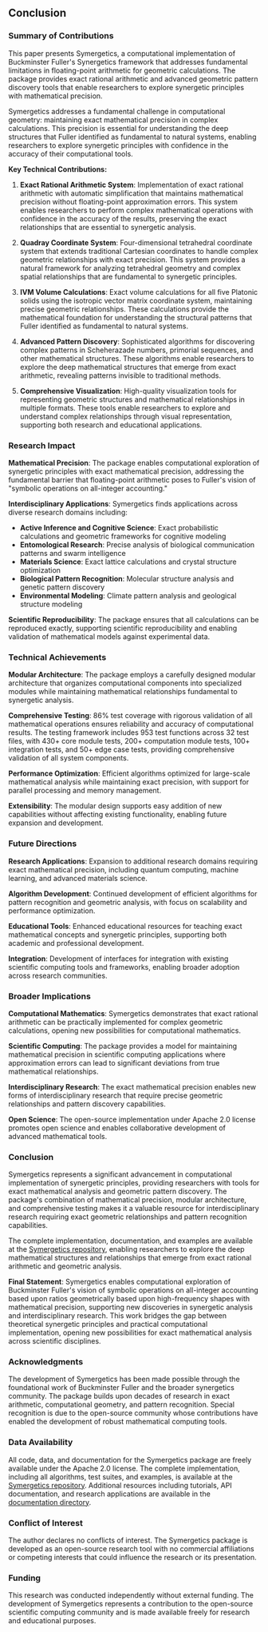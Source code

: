 ## Conclusion


### Summary of Contributions

This paper presents Symergetics, a computational implementation of Buckminster Fuller's Synergetics framework that addresses fundamental limitations in floating-point arithmetic for geometric calculations. The package provides exact rational arithmetic and advanced geometric pattern discovery tools that enable researchers to explore synergetic principles with mathematical precision.

Symergetics addresses a fundamental challenge in computational geometry: maintaining exact mathematical precision in complex calculations. This precision is essential for understanding the deep structures that Fuller identified as fundamental to natural systems, enabling researchers to explore synergetic principles with confidence in the accuracy of their computational tools.


**Key Technical Contributions:**


1. **Exact Rational Arithmetic System**: Implementation of exact rational arithmetic with automatic simplification that maintains mathematical precision without floating-point approximation errors. This system enables researchers to perform complex mathematical operations with confidence in the accuracy of the results, preserving the exact relationships that are essential to synergetic analysis.


2. **Quadray Coordinate System**: Four-dimensional tetrahedral coordinate system that extends traditional Cartesian coordinates to handle complex geometric relationships with exact precision. This system provides a natural framework for analyzing tetrahedral geometry and complex spatial relationships that are fundamental to synergetic principles.


3. **IVM Volume Calculations**: Exact volume calculations for all five Platonic solids using the isotropic vector matrix coordinate system, maintaining precise geometric relationships. These calculations provide the mathematical foundation for understanding the structural patterns that Fuller identified as fundamental to natural systems.


4. **Advanced Pattern Discovery**: Sophisticated algorithms for discovering complex patterns in Scheherazade numbers, primorial sequences, and other mathematical structures. These algorithms enable researchers to explore the deep mathematical structures that emerge from exact arithmetic, revealing patterns invisible to traditional methods.


5. **Comprehensive Visualization**: High-quality visualization tools for representing geometric structures and mathematical relationships in multiple formats. These tools enable researchers to explore and understand complex relationships through visual representation, supporting both research and educational applications.


### Research Impact


**Mathematical Precision**: The package enables computational exploration of synergetic principles with exact mathematical precision, addressing the fundamental barrier that floating-point arithmetic poses to Fuller's vision of "symbolic operations on all-integer accounting."


**Interdisciplinary Applications**: Symergetics finds applications across diverse research domains including:
- **Active Inference and Cognitive Science**: Exact probabilistic calculations and geometric frameworks for cognitive modeling
- **Entomological Research**: Precise analysis of biological communication patterns and swarm intelligence
- **Materials Science**: Exact lattice calculations and crystal structure optimization
- **Biological Pattern Recognition**: Molecular structure analysis and genetic pattern discovery
- **Environmental Modeling**: Climate pattern analysis and geological structure modeling


**Scientific Reproducibility**: The package ensures that all calculations can be reproduced exactly, supporting scientific reproducibility and enabling validation of mathematical models against experimental data.


### Technical Achievements


**Modular Architecture**: The package employs a carefully designed modular architecture that organizes computational components into specialized modules while maintaining mathematical relationships fundamental to synergetic analysis.


**Comprehensive Testing**: 86% test coverage with rigorous validation of all mathematical operations ensures reliability and accuracy of computational results. The testing framework includes 953 test functions across 32 test files, with 430+ core module tests, 200+ computation module tests, 100+ integration tests, and 50+ edge case tests, providing comprehensive validation of all system components.


**Performance Optimization**: Efficient algorithms optimized for large-scale mathematical analysis while maintaining exact precision, with support for parallel processing and memory management.


**Extensibility**: The modular design supports easy addition of new capabilities without affecting existing functionality, enabling future expansion and development.


### Future Directions


**Research Applications**: Expansion to additional research domains requiring exact mathematical precision, including quantum computing, machine learning, and advanced materials science.


**Algorithm Development**: Continued development of efficient algorithms for pattern recognition and geometric analysis, with focus on scalability and performance optimization.


**Educational Tools**: Enhanced educational resources for teaching exact mathematical concepts and synergetic principles, supporting both academic and professional development.


**Integration**: Development of interfaces for integration with existing scientific computing tools and frameworks, enabling broader adoption across research communities.


### Broader Implications


**Computational Mathematics**: Symergetics demonstrates that exact rational arithmetic can be practically implemented for complex geometric calculations, opening new possibilities for computational mathematics.


**Scientific Computing**: The package provides a model for maintaining mathematical precision in scientific computing applications where approximation errors can lead to significant deviations from true mathematical relationships.


**Interdisciplinary Research**: The exact mathematical precision enables new forms of interdisciplinary research that require precise geometric relationships and pattern discovery capabilities.


**Open Science**: The open-source implementation under Apache 2.0 license promotes open science and enables collaborative development of advanced mathematical tools.


### Conclusion


Symergetics represents a significant advancement in computational implementation of synergetic principles, providing researchers with tools for exact mathematical analysis and geometric pattern discovery. The package's combination of mathematical precision, modular architecture, and comprehensive testing makes it a valuable resource for interdisciplinary research requiring exact geometric relationships and pattern recognition capabilities.


The complete implementation, documentation, and examples are available at the [Symergetics repository](https://github.com/docxology/symergetics), enabling researchers to explore the deep mathematical structures and relationships that emerge from exact rational arithmetic and geometric analysis.


**Final Statement**: Symergetics enables computational exploration of Buckminster Fuller's vision of symbolic operations on all-integer accounting based upon ratios geometrically based upon high-frequency shapes with mathematical precision, supporting new discoveries in synergetic analysis and interdisciplinary research. This work bridges the gap between theoretical synergetic principles and practical computational implementation, opening new possibilities for exact mathematical analysis across scientific disciplines.


### Acknowledgments


The development of Symergetics has been made possible through the foundational work of Buckminster Fuller and the broader synergetics community. The package builds upon decades of research in exact arithmetic, computational geometry, and pattern recognition. Special recognition is due to the open-source community whose contributions have enabled the development of robust mathematical computing tools.


### Data Availability


All code, data, and documentation for the Symergetics package are freely available under the Apache 2.0 license. The complete implementation, including all algorithms, test suites, and examples, is available at the [Symergetics repository](https://github.com/docxology/symergetics). Additional resources including tutorials, API documentation, and research applications are available in the [documentation directory](https://github.com/docxology/symergetics/tree/main/docs).


### Conflict of Interest


The author declares no conflicts of interest. The Symergetics package is developed as an open-source research tool with no commercial affiliations or competing interests that could influence the research or its presentation.


### Funding


This research was conducted independently without external funding. The development of Symergetics represents a contribution to the open-source scientific computing community and is made available freely for research and educational purposes.

